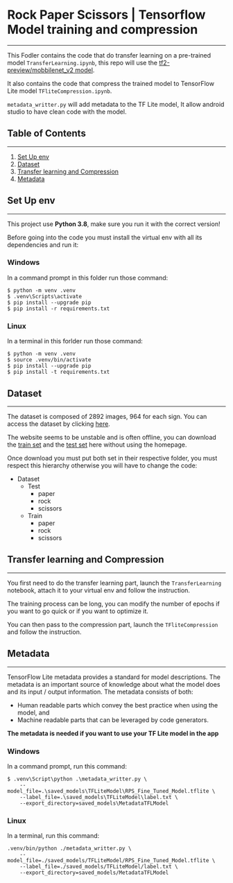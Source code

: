 # Rock Paper Scissors | Tensorflow Model training and compression
***
This Fodler contains the code that do transfer learning on a pre-trained model `TransferLearning.ipynb`, this repo will use the [tf2-preview/mobbilenet_v2 model](https://tfhub.dev/google/tf2-preview/mobilenet_v2/classification/4).

It also contains the code that compress the trained model to TensorFlow Lite model `TFliteCompression.ipynb`.

`metadata_writter.py` will add metadata to the TF Lite model, It allow android studio to have clean code with the model.

## Table of Contents
***
1. [Set Up env](#set-up-env)
2. [Dataset](#dataset)
3. [Transfer learning and Compression](#transfer-learning-and-compression)
4. [Metadata](#metadata)
## Set Up env
***
This project use **Python 3.8**, make sure you run it with the correct version!

Before going into the code you must install the virtual env with all its dependencies and run it:
### Windows
In a command prompt in this folder run those command:
```
$ python -m venv .venv
$ .venv\Scripts\activate
$ pip install --upgrade pip
$ pip install -r requirements.txt
```
### Linux
In a terminal in this forlder run those command:
```
$ python -m venv .venv
$ source .venv/bin/activate
$ pip install --upgrade pip
$ pip install -t requirements.txt
```
## Dataset
***
The dataset is composed of 2892 images, 964 for each sign. You can access the dataset by clicking [here](http://www.laurencemoroney.com/rock-paper-scissors-dataset/).

The website seems to be unstable and is often offline, you can download the [train set](https://storage.googleapis.com/laurencemoroney-blog.appspot.com/rps.zip) and the [test set](https://storage.googleapis.com/laurencemoroney-blog.appspot.com/rps-test-set.zip) here without using the homepage.

Once download you must put both set in their respective folder, you must respect this hierarchy otherwise you will have to change the code:
* Dataset
    - Test
        - paper
        - rock
        - scissors
    - Train
        - paper
        - rock
        - scissors
## Transfer learning and Compression
***
You first need to do the transfer learning part, launch the `TransferLearning` notebook, attach it to your virtual env and follow the instruction.

The training process can be long, you can modify the number of epochs if you want to go quick or if you want to optimize it.

You can then pass to the compression part, launch the `TFliteCompression` and follow the instruction.

## Metadata
***
TensorFlow Lite metadata provides a standard for model descriptions. The metadata is an important source of knowledge about what the model does and its input / output information. The metadata consists of both:
* Human readable parts which convey the best practice when using the model, and
* Machine readable parts that can be leveraged by code generators.

**The metadata is needed if you want to use your TF Lite model in the app**
### Windows
In a command prompt, run this command:
```
$ .venv\Script\python .\metadata_writter.py \
    --model_file=.\saved_models\TFLiteModel\RPS_Fine_Tuned_Model.tflite \
    --label_file=.\saved_models\TFLiteModel\label.txt \
    --export_directory=saved_models\MetadataTFLModel
```
### Linux
In a terminal, run this command:
```
.venv/bin/python ./metadata_writter.py \
    --model_file=./saved_models/TFLiteModel/RPS_Fine_Tuned_Model.tflite \
    --label_file=./saved_models/TFLiteModel/label.txt \
    --export_directory=saved_models/MetadataTFLModel
```
